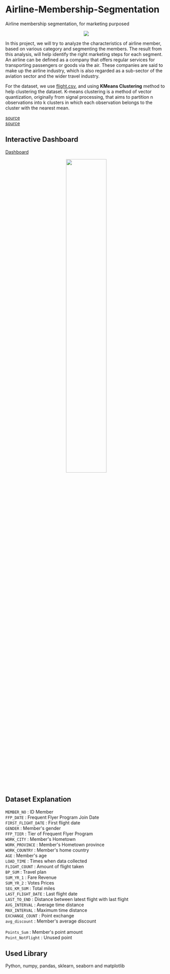 # Airline-Membership-Segmentation
Airline membership segmentation, for marketing purposed

<p align="center">
  <img src="https://user-images.githubusercontent.com/113813929/208122429-4fd53745-02c3-43c6-a018-d835769d9cb6.png">
</p>

In this project, we will try to analyze the characteristics of airline member, based on various category and segmenting the members. The result from this analysis, will help identify the right marketing steps for each segment. An airline can be defined as a company that offers regular services for transporting passengers or goods via the air. These companies are said to make up the airline industry, which is also regarded as a sub-sector of the aviation sector and the wider travel industry. 

For the dataset, we use [flight.csv](https://www.kaggle.com/datasets/felixign/airline-customer), and using **KMeans Clustering** method to help clustering the dataset. K-means clustering is a method of vector quantization, originally from signal processing, that aims to partition n observations into k clusters in which each observation belongs to the cluster with the nearest mean.

[source](https://www.revfine.com/airline-industry/#:~:text=An%20airline%20can%20be%20defined,and%20the%20wider%20travel%20industry.) <br>
[source](https://en.wikipedia.org/wiki/K-means_clustering) <br>

## Interactive Dashboard

[Dashboard](https://datastudio.google.com/s/sTL7Fh8qvx8)
<p align="center">
  <img src="https://user-images.githubusercontent.com/113813929/208160923-848957f1-18ec-4f92-99be-dd059adb2bfa.png" width=50% height=50%>
</p>

## Dataset Explanation
`MEMBER_NO` : ID Member <br>
`FFP_DATE` : Frequent Flyer Program Join Date <br>
`FIRST_FLIGHT_DATE` : First flight date <br>
`GENDER` : Member's gender <br>
`FFP_TIER` : Tier of Frequent Flyer Program <br>
`WORK_CITY` : Member's Hometown <br>
`WORK_PROVINCE` : Member's Hometown province <br> 
`WORK_COUNTRY` : Member's home country <br>
`AGE` : Member's age <br>
`LOAD_TIME` : Times when data collected <br>
`FLIGHT_COUNT` : Amount of flight taken <br>
`BP_SUM` : Travel plan <br>
`SUM_YR_1` : Fare Revenue <br>
`SUM_YR_2` : Votes Prices <br>
`SEG_KM_SUM` : Total miles <br>
`LAST_FLIGHT_DATE` : Last flight date <br>
`LAST_TO_END` : Distance between latest flight with last flight <br>
`AVG_INTERVAL` : Average time distance <br>
`MAX_INTERVAL` : Maximum time distance <br>
`EXCHANGE_COUNT` : Point exchange <br>
`avg_discount` : Member's average discount <br> 	
`Points_Sum` : Member's point amount 	<br>
`Point_NotFlight` : Unused point <br>


## Used Library
Python, numpy, pandas, sklearn, seaborn and matplotlib
